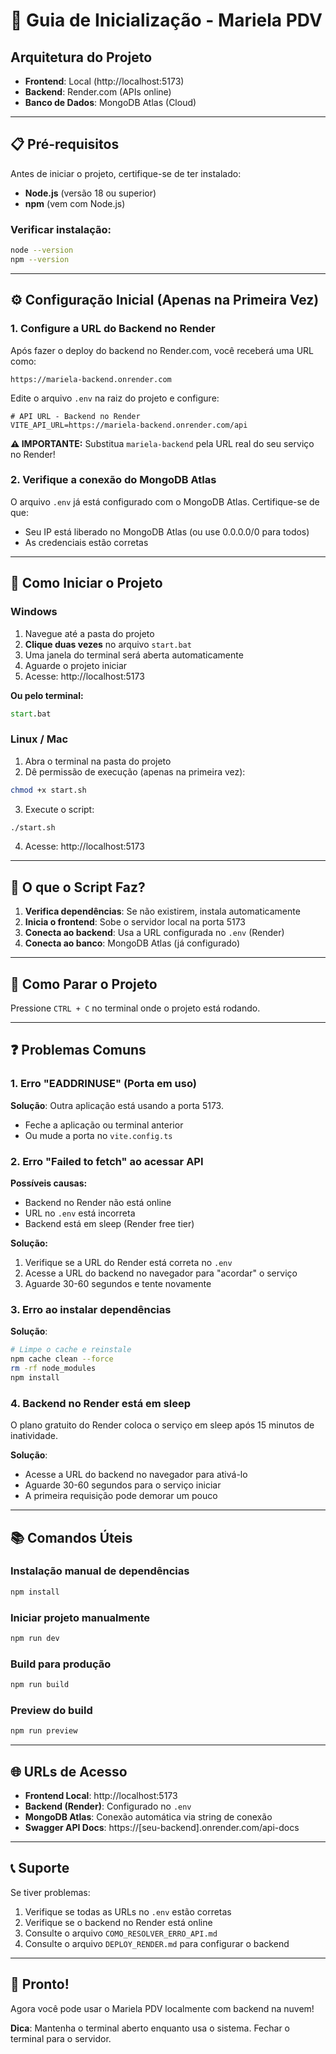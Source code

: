 # 🚀 Guia de Inicialização - Mariela PDV

## Arquitetura do Projeto

- **Frontend**: Local (http://localhost:5173)
- **Backend**: Render.com (APIs online)
- **Banco de Dados**: MongoDB Atlas (Cloud)

---

## 📋 Pré-requisitos

Antes de iniciar o projeto, certifique-se de ter instalado:

- **Node.js** (versão 18 ou superior)
- **npm** (vem com Node.js)

### Verificar instalação:
```bash
node --version
npm --version
```

---

## ⚙️ Configuração Inicial (Apenas na Primeira Vez)

### 1. Configure a URL do Backend no Render

Após fazer o deploy do backend no Render.com, você receberá uma URL como:
```
https://mariela-backend.onrender.com
```

Edite o arquivo `.env` na raiz do projeto e configure:

```env
# API URL - Backend no Render
VITE_API_URL=https://mariela-backend.onrender.com/api
```

**⚠️ IMPORTANTE:** Substitua `mariela-backend` pela URL real do seu serviço no Render!

### 2. Verifique a conexão do MongoDB Atlas

O arquivo `.env` já está configurado com o MongoDB Atlas. Certifique-se de que:
- Seu IP está liberado no MongoDB Atlas (ou use 0.0.0.0/0 para todos)
- As credenciais estão corretas

---

## 🎯 Como Iniciar o Projeto

### Windows

1. Navegue até a pasta do projeto
2. **Clique duas vezes** no arquivo `start.bat`
3. Uma janela do terminal será aberta automaticamente
4. Aguarde o projeto iniciar
5. Acesse: http://localhost:5173

**Ou pelo terminal:**
```cmd
start.bat
```

### Linux / Mac

1. Abra o terminal na pasta do projeto
2. Dê permissão de execução (apenas na primeira vez):
```bash
chmod +x start.sh
```

3. Execute o script:
```bash
./start.sh
```

4. Acesse: http://localhost:5173

---

## 🔄 O que o Script Faz?

1. **Verifica dependências**: Se não existirem, instala automaticamente
2. **Inicia o frontend**: Sobe o servidor local na porta 5173
3. **Conecta ao backend**: Usa a URL configurada no `.env` (Render)
4. **Conecta ao banco**: MongoDB Atlas (já configurado)

---

## 🛑 Como Parar o Projeto

Pressione `CTRL + C` no terminal onde o projeto está rodando.

---

## ❓ Problemas Comuns

### 1. Erro "EADDRINUSE" (Porta em uso)

**Solução**: Outra aplicação está usando a porta 5173.
- Feche a aplicação ou terminal anterior
- Ou mude a porta no `vite.config.ts`

### 2. Erro "Failed to fetch" ao acessar API

**Possíveis causas:**
- Backend no Render não está online
- URL no `.env` está incorreta
- Backend está em sleep (Render free tier)

**Solução:**
1. Verifique se a URL do Render está correta no `.env`
2. Acesse a URL do backend no navegador para "acordar" o serviço
3. Aguarde 30-60 segundos e tente novamente

### 3. Erro ao instalar dependências

**Solução**:
```bash
# Limpe o cache e reinstale
npm cache clean --force
rm -rf node_modules
npm install
```

### 4. Backend no Render está em sleep

O plano gratuito do Render coloca o serviço em sleep após 15 minutos de inatividade.

**Solução**: 
- Acesse a URL do backend no navegador para ativá-lo
- Aguarde 30-60 segundos para o serviço iniciar
- A primeira requisição pode demorar um pouco

---

## 📚 Comandos Úteis

### Instalação manual de dependências
```bash
npm install
```

### Iniciar projeto manualmente
```bash
npm run dev
```

### Build para produção
```bash
npm run build
```

### Preview do build
```bash
npm run preview
```

---

## 🌐 URLs de Acesso

- **Frontend Local**: http://localhost:5173
- **Backend (Render)**: Configurado no `.env`
- **MongoDB Atlas**: Conexão automática via string de conexão
- **Swagger API Docs**: https://[seu-backend].onrender.com/api-docs

---

## 📞 Suporte

Se tiver problemas:

1. Verifique se todas as URLs no `.env` estão corretas
2. Verifique se o backend no Render está online
3. Consulte o arquivo `COMO_RESOLVER_ERRO_API.md`
4. Consulte o arquivo `DEPLOY_RENDER.md` para configurar o backend

---

## 🎉 Pronto!

Agora você pode usar o Mariela PDV localmente com backend na nuvem!

**Dica**: Mantenha o terminal aberto enquanto usa o sistema. Fechar o terminal para o servidor.
